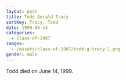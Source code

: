```yaml
---
layout: post
title: Todd Gerald Tracy
sortKey: Tracy, Todd
date: 1999-06-14
categories:
  - class-of-1987
images:
  - /assets/class-of-1987/todd-g-tracy-1.png
gender: male
---
```

Todd died on June 14, 1999.
